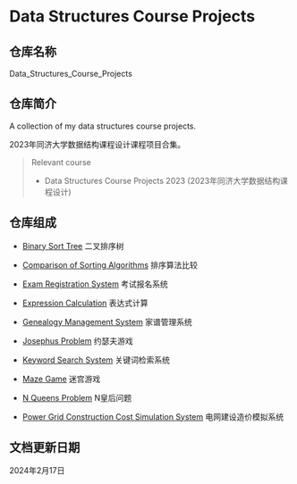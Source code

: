 # Data Structures Course Projects

## 仓库名称

Data_Structures_Course_Projects

## 仓库简介

A collection of my data structures course projects.

2023年同济大学数据结构课程设计课程项目合集。

> Relevant course
> * Data Structures Course Projects 2023 (2023年同济大学数据结构课程设计)

## 仓库组成

* [Binary Sort Tree](Binary_Sort_Tree)
二叉排序树

* [Comparison of Sorting Algorithms](Comparison_of_Sorting_Algorithms)
排序算法比较

* [Exam Registration System](Exam_Registration_System)
考试报名系统

* [Expression Calculation](Expression_Calculation)
表达式计算

* [Genealogy Management System](Genealogy_Management_System)
家谱管理系统

* [Josephus Problem](Josephus_Problem)
约瑟夫游戏

* [Keyword Search System](Keyword_Search_System)
关键词检索系统

* [Maze Game](Maze_Game)
迷宫游戏

* [N Queens Problem](N_Queens_Problem)
N皇后问题

* [Power Grid Construction Cost Simulation System](Power_Grid_Construction_Cost_Simulation_System)
电网建设造价模拟系统

## 文档更新日期

2024年2月17日